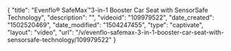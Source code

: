 {
    "title": "Evenflo&reg; SafeMax&trade;3-in-1 Booster Car Seat with SensorSafe Technology",
    "description": "",
    "videoid": "109979522",
    "date_created": "1502520469",
    "date_modified": "1504247455",
    "type": "captivate",
    "layout": "video",
    "url": "\/v\/evenflo-safemax-3-in-1-booster-car-seat-with-sensorsafe-technology\/109979522"
}